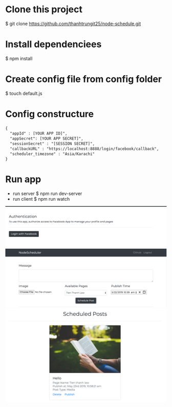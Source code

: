 # Clone this project
$ git clone https://github.com/thanhtrungit25/node-schedule.git
# Install dependenciees
$ npm install

# Create config file from config folder
$ touch default.js

# Config constructure
```
{
  "appId" : [YOUR APP ID]",
  "appSecret": [YOUR APP SECRET]",
  "sessionSecret" : "[SESSION SECRET]",
  "callbackURL" : "https://localhost:8888/login/facebook/callback",
  "scheduler_timezone" : "Asia/Karachi"
}
```

# Run app
- run server
$ npm run dev-server
- run client
$ npm run watch

![alt schedule login facebook](https://github.com/thanhtrungit25/assets/blob/master/schedule_login_fb.png)
![alt schedule post create](https://github.com/thanhtrungit25/assets/blob/master/schedule_post_create.png)
![alt schedule posts](https://github.com/thanhtrungit25/assets/blob/master/schedule_posts.png)

